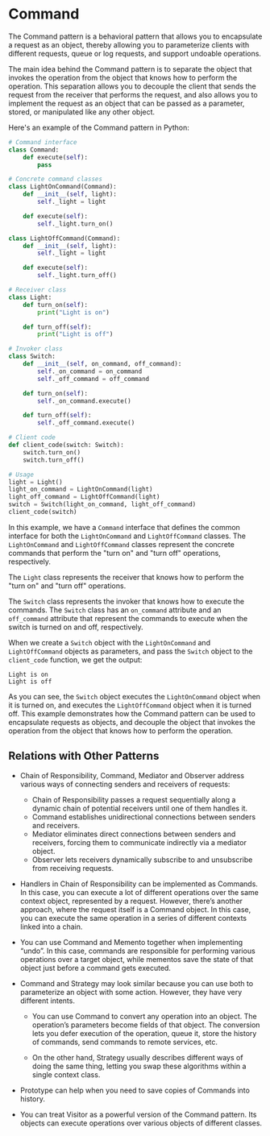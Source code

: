 # Command

The Command pattern is a behavioral pattern that allows you to encapsulate a request as an object, thereby allowing you to parameterize clients with different requests, queue or log requests, and support undoable operations.

The main idea behind the Command pattern is to separate the object that invokes the operation from the object that knows how to perform the operation. This separation allows you to decouple the client that sends the request from the receiver that performs the request, and also allows you to implement the request as an object that can be passed as a parameter, stored, or manipulated like any other object.

Here's an example of the Command pattern in Python:

```python
# Command interface
class Command:
    def execute(self):
        pass

# Concrete command classes
class LightOnCommand(Command):
    def __init__(self, light):
        self._light = light

    def execute(self):
        self._light.turn_on()

class LightOffCommand(Command):
    def __init__(self, light):
        self._light = light

    def execute(self):
        self._light.turn_off()

# Receiver class
class Light:
    def turn_on(self):
        print("Light is on")

    def turn_off(self):
        print("Light is off")

# Invoker class
class Switch:
    def __init__(self, on_command, off_command):
        self._on_command = on_command
        self._off_command = off_command

    def turn_on(self):
        self._on_command.execute()

    def turn_off(self):
        self._off_command.execute()

# Client code
def client_code(switch: Switch):
    switch.turn_on()
    switch.turn_off()

# Usage
light = Light()
light_on_command = LightOnCommand(light)
light_off_command = LightOffCommand(light)
switch = Switch(light_on_command, light_off_command)
client_code(switch)
```

In this example, we have a `Command` interface that defines the common interface for both the `LightOnCommand` and `LightOffCommand` classes. The `LightOnCommand` and `LightOffCommand` classes represent the concrete commands that perform the "turn on" and "turn off" operations, respectively.

The `Light` class represents the receiver that knows how to perform the "turn on" and "turn off" operations.

The `Switch` class represents the invoker that knows how to execute the commands. The `Switch` class has an `on_command` attribute and an `off_command` attribute that represent the commands to execute when the switch is turned on and off, respectively.

When we create a `Switch` object with the `LightOnCommand` and `LightOffCommand` objects as parameters, and pass the `Switch` object to the `client_code` function, we get the output:

```
Light is on
Light is off
```

As you can see, the `Switch` object executes the `LightOnCommand` object when it is turned on, and executes the `LightOffCommand` object when it is turned off. This example demonstrates how the Command pattern can be used to encapsulate requests as objects, and decouple the object that invokes the operation from the object that knows how to perform the operation.

## Relations with Other Patterns

- Chain of Responsibility, Command, Mediator and Observer address various ways of connecting senders and receivers of requests:

  - Chain of Responsibility passes a request sequentially along a dynamic chain of potential receivers until one of them handles it.
  - Command establishes unidirectional connections between senders and receivers.
  - Mediator eliminates direct connections between senders and receivers, forcing them to communicate indirectly via a mediator object.
  - Observer lets receivers dynamically subscribe to and unsubscribe from receiving requests.

- Handlers in Chain of Responsibility can be implemented as Commands. In this case, you can execute a lot of different operations over the same context object, represented by a request.
  However, there’s another approach, where the request itself is a Command object. In this case, you can execute the same operation in a series of different contexts linked into a chain.

- You can use Command and Memento together when implementing “undo”. In this case, commands are responsible for performing various operations over a target object, while mementos save the state of that object just before a command gets executed.

- Command and Strategy may look similar because you can use both to parameterize an object with some action. However, they have very different intents.

  - You can use Command to convert any operation into an object. The operation’s parameters become fields of that object. The conversion lets you defer execution of the operation, queue it, store the history of commands, send commands to remote services, etc.

  - On the other hand, Strategy usually describes different ways of doing the same thing, letting you swap these algorithms within a single context class.

- Prototype can help when you need to save copies of Commands into history.

- You can treat Visitor as a powerful version of the Command pattern. Its objects can execute operations over various objects of different classes.
